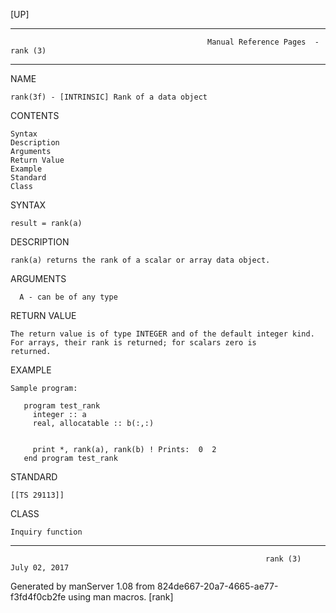 [UP]

-----------------------------------------------------------------------------------------------------------------------------------
                                                Manual Reference Pages  - rank (3)
-----------------------------------------------------------------------------------------------------------------------------------
                                                                 
NAME

    rank(3f) - [INTRINSIC] Rank of a data object

CONTENTS

    Syntax
    Description
    Arguments
    Return Value
    Example
    Standard
    Class

SYNTAX

    result = rank(a)

DESCRIPTION

    rank(a) returns the rank of a scalar or array data object.

ARGUMENTS

      A - can be of any type

RETURN VALUE

    The return value is of type INTEGER and of the default integer kind. For arrays, their rank is returned; for scalars zero is
    returned.

EXAMPLE

    Sample program:

       program test_rank
         integer :: a
         real, allocatable :: b(:,:)


         print *, rank(a), rank(b) ! Prints:  0  2
       end program test_rank



STANDARD

    [[TS 29113]]

CLASS

    Inquiry function

-----------------------------------------------------------------------------------------------------------------------------------

                                                             rank (3)                                                 July 02, 2017

Generated by manServer 1.08 from 824de667-20a7-4665-ae77-f3fd4f0cb2fe using man macros.
                                                              [rank]
